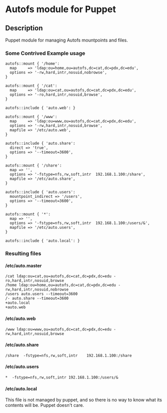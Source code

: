 # Autofs module for Puppet

## Description
Puppet module for managing Autofs mountpoints and files.

### Some Contrived Example usage

``` puppet
autofs::mount { '/home':
  map     => 'ldap:ou=home,ou=autofs,dc=cat,dc=pdx,dc=edu',
  options => '-rw,hard,intr,nosuid,nobrowse',
}

autofs::mount { '/cat':
  map     => 'ldap:ou=cat,ou=autofs,dc=cat,dc=pdx,dc=edu',
  options => '-ro,hard,intr,nosuid,browse',
}

autofs::include { 'auto.web': }

autofs::mount { '/www':
  map     => 'ldap:ou=www,ou=autofs,dc=cat,dc=pdx,dc=edu',
  options => '-rw,hard,intr,nosuid,browse',
  mapfile => '/etc/auto.web',
}

autofs::include { 'auto.share':
  direct => 'true',
  options => '--timeout=3600',
}

autofs::mount { '/share':
  map => '',
  options => '-fstype=nfs,rw,soft,intr	192.168.1.100:/share',
  mapfile => '/etc/auto.share',
}

autofs::include { 'auto.users':
  mountpoint_indirect => '/users',
  options => '--timeout=3600',
}

autofs::mount { '*':
  map => '',
  options => '-fstype=nfs,rw,soft,intr	192.168.1.100:/users/&',
  mapfile => '/etc/auto.users',
}

autofs::include { 'auto.local': }
```

### Resulting files

#### /etc/auto.master

```
/cat ldap:ou=cat,ou=autofs,dc=cat,dc=pdx,dc=edu -ro,hard,intr,nosuid,browse
/home ldap:ou=home,ou=autofs,dc=cat,dc=pdx,dc=edu -rw,hard,intr,nosuid,nobrowse
/users auto.users --timeout=3600
/- auto.share --timeout=3600
+auto.local
+auto.web
```

#### /etc/auto.web

```
/www ldap:ou=www,ou=autofs,dc=cat,dc=pdx,dc=edu -rw,hard,intr,nosuid,browse
```

#### /etc/auto.share

```
/share  -fstype=nfs,rw,soft,intr	192.168.1.100:/share
```

#### /etc/auto.users

```
*  -fstype=nfs,rw,soft,intr	192.168.1.100:/users/&
```

#### /etc/auto.local

This file is not managed by puppet, and so there is no way to know what its
contents will be. Puppet doesn't care.
